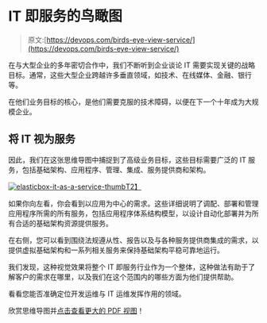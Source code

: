 # IT 即服务的鸟瞰图

> 原文:[https://devops.com/birds-eye-view-service/](https://devops.com/birds-eye-view-service/)

在与大型企业的多年密切合作中，我们不断听到企业谈论 IT 需要实现关键的战略目标。通常，这些大型企业跨越许多垂直领域，如技术、在线媒体、金融、银行等。

在他们业务目标的核心，是他们需要克服的技术障碍，以便在下一个十年成为大规模企业。

## 将 IT 视为服务

因此，我们在这张思维导图中捕捉到了高级业务目标，这些目标需要广泛的 IT 服务，包括基础架构、应用程序、管理、集成、服务提供商和架构。

[![elasticbox-it-as-a-service-thumb](../Images/17c52f2139519b6b833f1925ccf34ad7.png)T2】](http://hubs.ly/y0qL3b0)

如果你向左看，你会看到以应用为中心的需求。这些详细说明了调配、部署和管理应用程序所需的所有服务，包括应用程序体系结构模型，以设计自动化部署并为所有合适的基础架构资源提供服务。

在右侧，您可以看到围绕法规遵从性、报告以及与各种服务提供商集成的需求，以提供虚拟基础架构和一系列相关服务来保持基础架构平稳可靠地运行。

我们发现，这种视觉效果将整个 IT 即服务行业作为一个整体，这种做法有助于了解客户的需求在哪里，以及我们在这个范围内的哪些方面为他们提供帮助。

看看您能否准确定位开发运维与 IT 运维发挥作用的领域。

欣赏思维导图并[点击查看更大的 PDF 视图](http://hubs.ly/y0qL3b0)！